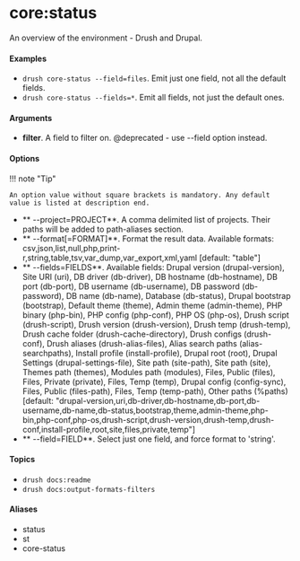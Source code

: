 # core:status

An overview of the environment - Drush and Drupal.

#### Examples

- <code>drush core-status --field=files</code>. Emit just one field, not all the default fields.
- <code>drush core-status --fields=*</code>. Emit all fields, not just the default ones.

#### Arguments

- **filter**. A field to filter on. @deprecated - use --field option instead.

#### Options

!!! note "Tip"

    An option value without square brackets is mandatory. Any default value is listed at description end.

- ** --project=PROJECT**. A comma delimited list of projects. Their paths will be added to path-aliases section.
- ** --format[=FORMAT]**. Format the result data. Available formats: csv,json,list,null,php,print-r,string,table,tsv,var_dump,var_export,xml,yaml [default: "table"]
- ** --fields=FIELDS**. Available fields: Drupal version (drupal-version), Site URI (uri), DB driver (db-driver), DB hostname (db-hostname), DB port (db-port), DB username (db-username), DB password (db-password), DB name (db-name), Database (db-status), Drupal bootstrap (bootstrap), Default theme (theme), Admin theme (admin-theme), PHP binary (php-bin), PHP config (php-conf), PHP OS (php-os), Drush script (drush-script), Drush version (drush-version), Drush temp (drush-temp), Drush cache folder (drush-cache-directory), Drush configs (drush-conf), Drush aliases (drush-alias-files), Alias search paths (alias-searchpaths), Install profile (install-profile), Drupal root (root), Drupal Settings (drupal-settings-file), Site path (site-path), Site path (site), Themes path (themes), Modules path (modules), Files, Public (files), Files, Private (private), Files, Temp (temp), Drupal config (config-sync), Files, Public (files-path), Files, Temp (temp-path), Other paths (%paths) [default: "drupal-version,uri,db-driver,db-hostname,db-port,db-username,db-name,db-status,bootstrap,theme,admin-theme,php-bin,php-conf,php-os,drush-script,drush-version,drush-temp,drush-conf,install-profile,root,site,files,private,temp"]
- ** --field=FIELD**. Select just one field, and force format to 'string'.

#### Topics

- `drush docs:readme`
- `drush docs:output-formats-filters`

#### Aliases

- status
- st
- core-status

